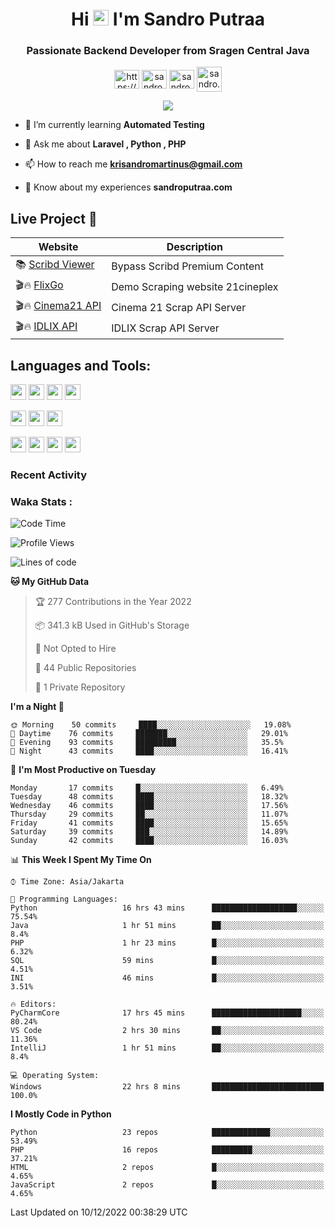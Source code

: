 

<h1 align="center">Hi <img src="https://media.giphy.com/media/hvRJCLFzcasrR4ia7z/giphy.gif" width="25px"> I'm Sandro Putraa</h1>
<h3 align="center">Passionate Backend Developer from Sragen Central Java</h3>

<p align="center">
    <a href="https://www.linkedin.com/in/sandro-putraa-34b80a19b/" target="blank"><img align="center" src="https://raw.githubusercontent.com/rahuldkjain/github-profile-readme-generator/master/src/images/icons/Social/linked-in-alt.svg" alt="https://www.linkedin.com/in/sandro-putraa-34b80a19b/" height="30" width="40" /></a>
    <a href="https://fb.com/sandro.putraaa" target="blank"><img align="center" src="https://raw.githubusercontent.com/rahuldkjain/github-profile-readme-generator/master/src/images/icons/Social/facebook.svg" alt="sandro.putraaa" height="30" width="40" /></a>
    <a href="https://instagram.com/sandro.putraa" target="blank"><img align="center" src="https://raw.githubusercontent.com/rahuldkjain/github-profile-readme-generator/master/src/images/icons/Social/instagram.svg" alt="sandro.putraa" height="30" width="40" /></a>
    <a href="https://wakatime.com/@sandrocods" target="blank"><img align="center" src="https://wakatime.com/static/img/wakatime-logo-text-vertical.png" alt="sandro.putraa" height="40" width="40" /></a>
   
</p>

<p align="center" style="p3">
<a href="https://github.com/antonkomarev/github-profile-views-counter">
    <img align="center"  src="https://komarev.com/ghpvc/?username=sandrocods&style=for-the-badge">
</a>

</p>



- 🌱 I’m currently learning **Automated Testing**

- 💬 Ask me about **Laravel , Python , PHP**

- 📫 How to reach me **krisandromartinus@gmail.com**

- 📄 Know about my experiences **sandroputraa.com**
 


## Live Project 🚀


| Website             | Description     |
| ----------------- | --- |
| 📚 [Scribd Viewer](http://sandroputraa.my.id/scribd/) | Bypass Scribd Premium Content |
| 🎬🔥 [FlixGo](https://testflsk.sandroputraa.com/) | Demo Scraping website 21cineplex  |
| 🎬🔥 [Cinema21 API](https://cinema-21-scrapper.vercel.app/) | Cinema 21 Scrap API Server |
| 🎬🔥 [IDLIX API](https://idlix-api.vercel.app/) | IDLIX Scrap API Server |



## Languages and Tools:

<img src="https://img.shields.io/badge/-Git-white?style=for-the-badge&logo=git" height="25" /></img>
<img src="https://img.shields.io/badge/-GitHub-white?style=for-the-badge&logo=github&logoColor=007ACC" height="25" /></img> <img src="https://img.shields.io/badge/-VS%20Code-white?style=for-the-badge&logo=visual-studio-code&logoColor=007ACC" height="25" /></img> <img src="https://img.shields.io/badge/-Pycharm-white?style=for-the-badge&logo=pycharm&logoColor=007ACC" height="25" /></img>

<img src="https://img.shields.io/badge/-Laravel-white?style=for-the-badge&logo=laravel&logoColor=007ACC" height="25" /></img>
<img src="https://img.shields.io/badge/-Flask-white?style=for-the-badge&logo=flask&logoColor=007ACC" height="25" /></img>
<img src="https://img.shields.io/badge/-Selenium-white?style=for-the-badge&logo=selenium&logoColor=007ACC" height="25" /></img>

<img src="https://img.shields.io/badge/-Python-white?style=for-the-badge&logo=python&logoColor=007ACC" height="25" /></img>
<img src="https://img.shields.io/badge/-Php-white?style=for-the-badge&logo=php&logoColor=007ACC" height="25" /></img>
<img src="https://img.shields.io/badge/-java-white?style=for-the-badge&logo=java&logoColor=007ACC" height="25" /></img>
<img src="https://img.shields.io/badge/-c++-white?style=for-the-badge&logo=c%2B%2B&logoColor=007ACC" height="25" /></img>



### Recent Activity
<!--START_SECTION:activity-->

<!--END_SECTION:activity-->

### Waka Stats :
<!--START_SECTION:waka-->
![Code Time](http://img.shields.io/badge/Code%20Time-410%20hrs%2010%20mins-blue)

![Profile Views](http://img.shields.io/badge/Profile%20Views-32-blue)

![Lines of code](https://img.shields.io/badge/From%20Hello%20World%20I%27ve%20Written-1%20Million%20lines%20of%20code-blue)

**🐱 My GitHub Data** 

> 🏆 277 Contributions in the Year 2022
 > 
> 📦 341.3 kB Used in GitHub's Storage 
 > 
> 🚫 Not Opted to Hire
 > 
> 📜 44 Public Repositories 
 > 
> 🔑 1 Private Repository 
 > 
**I'm a Night 🦉** 

```text
🌞 Morning    50 commits     ████░░░░░░░░░░░░░░░░░░░░░   19.08% 
🌆 Daytime    76 commits     ███████░░░░░░░░░░░░░░░░░░   29.01% 
🌃 Evening    93 commits     █████████░░░░░░░░░░░░░░░░   35.5% 
🌙 Night      43 commits     ████░░░░░░░░░░░░░░░░░░░░░   16.41%

```
📅 **I'm Most Productive on Tuesday** 

```text
Monday       17 commits     █░░░░░░░░░░░░░░░░░░░░░░░░   6.49% 
Tuesday      48 commits     ████░░░░░░░░░░░░░░░░░░░░░   18.32% 
Wednesday    46 commits     ████░░░░░░░░░░░░░░░░░░░░░   17.56% 
Thursday     29 commits     ██░░░░░░░░░░░░░░░░░░░░░░░   11.07% 
Friday       41 commits     ████░░░░░░░░░░░░░░░░░░░░░   15.65% 
Saturday     39 commits     ███░░░░░░░░░░░░░░░░░░░░░░   14.89% 
Sunday       42 commits     ████░░░░░░░░░░░░░░░░░░░░░   16.03%

```


📊 **This Week I Spent My Time On** 

```text
⌚︎ Time Zone: Asia/Jakarta

💬 Programming Languages: 
Python                   16 hrs 43 mins      ███████████████████░░░░░░   75.54% 
Java                     1 hr 51 mins        ██░░░░░░░░░░░░░░░░░░░░░░░   8.4% 
PHP                      1 hr 23 mins        █░░░░░░░░░░░░░░░░░░░░░░░░   6.32% 
SQL                      59 mins             █░░░░░░░░░░░░░░░░░░░░░░░░   4.51% 
INI                      46 mins             █░░░░░░░░░░░░░░░░░░░░░░░░   3.51%

🔥 Editors: 
PyCharmCore              17 hrs 45 mins      ████████████████████░░░░░   80.24% 
VS Code                  2 hrs 30 mins       ██░░░░░░░░░░░░░░░░░░░░░░░   11.36% 
IntelliJ                 1 hr 51 mins        ██░░░░░░░░░░░░░░░░░░░░░░░   8.4%

💻 Operating System: 
Windows                  22 hrs 8 mins       █████████████████████████   100.0%

```

**I Mostly Code in Python** 

```text
Python                   23 repos            █████████████░░░░░░░░░░░░   53.49% 
PHP                      16 repos            █████████░░░░░░░░░░░░░░░░   37.21% 
HTML                     2 repos             █░░░░░░░░░░░░░░░░░░░░░░░░   4.65% 
JavaScript               2 repos             █░░░░░░░░░░░░░░░░░░░░░░░░   4.65%

```



 Last Updated on 10/12/2022 00:38:29 UTC
<!--END_SECTION:waka-->
